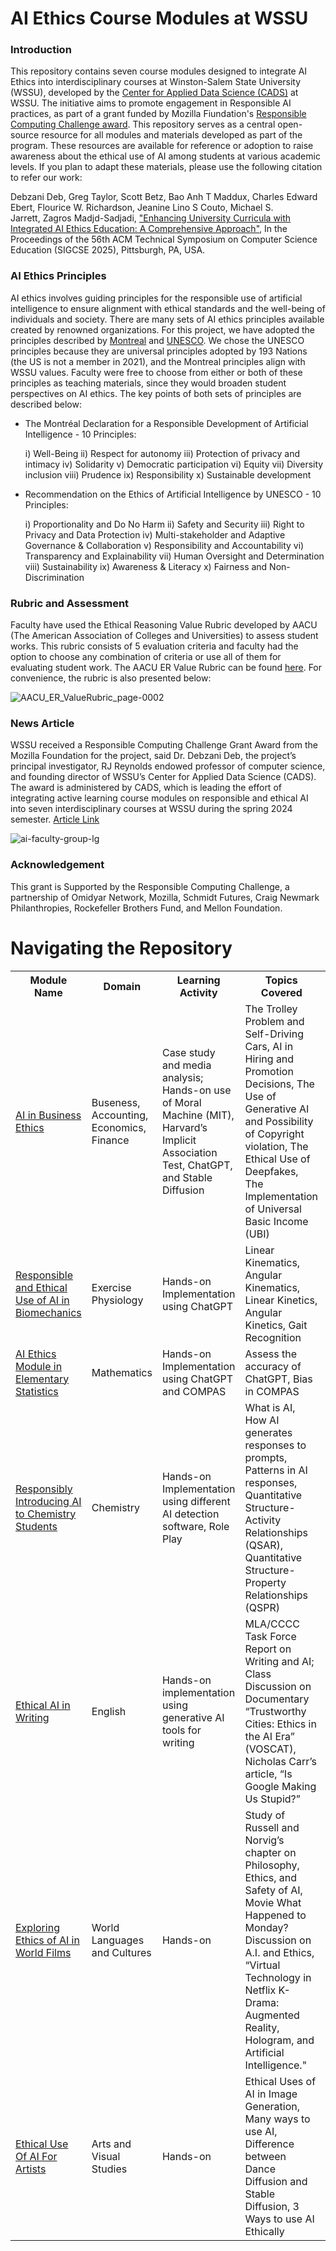 # AI Ethics Course Modules at WSSU 
### Introduction
This repository contains seven course modules designed to integrate AI Ethics into interdisciplinary courses at Winston-Salem State University (WSSU), developed by the [Center for Applied Data Science (CADS)](https://www.wssu.edu/academics/colleges-and-departments/college-of-arts-sciences-education/center-for-applied-data-science/) at WSSU. The initiative aims to promote engagement in Responsible AI practices, as part of a grant funded by Mozilla Fiundation's [Responsible Computing Challenge award](https://foundation.mozilla.org/en/blog/mozilla-announces-15-new-responsible-computing-challenge-awardees-in-the-us/).
This repository serves as a central open-source resource for all modules and materials developed as part of the program. These resources are available for reference or adoption to raise awareness about the ethical use of AI among students at various academic levels. If you plan to adapt these materials, please use the following citation to refer our work:

Debzani Deb, Greg Taylor, Scott Betz, Bao Anh T Maddux, Charles Edward Ebert, Flourice W. Richardson, Jeanine Lino S Couto, Michael S. Jarrett, Zagros Madjd-Sadjadi, ["Enhancing University Curricula with Integrated AI Ethics Education: A Comprehensive Approach"]([https://sigcse2025.sigcse.org/details/sigcse-ts-2025-Papers/123/Enhancing-University-Curricula-with-Integrated-AI-Ethics-Education-A-Comprehensive-A](https://dl.acm.org/doi/10.1145/3641554.3701953)), In the Proceedings of the 56th ACM Technical Symposium on Computer Science Education (SIGCSE 2025), Pittsburgh, PA, USA. 

### AI Ethics Principles
AI ethics involves guiding principles for the responsible use of artificial intelligence to ensure alignment with ethical standards and the well-being of individuals and society. There are many sets of AI ethics principles available created by renowned organizations. For this project, we have adopted the principles described by [Montreal](https://montrealdeclaration-responsibleai.com/the-declaration/) and [UNESCO](https://www.unesco.org/en/artificial-intelligence/recommendation-ethics). We chose the UNESCO principles because they are universal principles adopted by 193 Nations (the US is not a member in 2021), and the Montreal principles align with WSSU values. Faculty were free to choose from either or both of these principles as teaching materials, since they would broaden student perspectives on AI ethics. The key points of both sets of principles are described below:

* The Montréal Declaration for a Responsible Development of Artificial Intelligence - 10 Principles:
   
  i) Well-Being  ii) Respect for autonomy iii) Protection of privacy and intimacy iv) Solidarity v) Democratic participation vi) Equity vii) Diversity inclusion viii) Prudence ix) Responsibility x) Sustainable development

* Recommendation on the Ethics of Artificial Intelligence by UNESCO - 10 Principles:
   
  i) Proportionality and Do No Harm  ii) Safety and Security iii) Right to Privacy and Data Protection iv) Multi-stakeholder and Adaptive Governance & Collaboration v) Responsibility and Accountability vi) Transparency and Explainability vii) Human Oversight and Determination viii) Sustainability ix) Awareness & Literacy x) Fairness and Non-Discrimination

### Rubric and Assessment
Faculty have used the Ethical Reasoning Value Rubric developed by AACU (The American Association of Colleges and Universities) to assess student works. This rubric consists of 5 evaluation criteria and faculty had the option to choose any combination of criteria or use all of them for evaluating student work. The AACU ER Value Rubric can be found [here](https://www.aacu.org/initiatives/value-initiative/value-rubrics/value-rubrics-ethical-reasoning). For convenience, the rubric is also presented below: 

![AACU_ER_ValueRubric_page-0002](https://github.com/CADS-WSSU/WSSU-AI-Ethics-Modules/assets/72575247/151f0ce4-09ad-4e8c-b7f2-23c2fe3bea01)

### News Article 
WSSU received a Responsible Computing Challenge Grant Award from the Mozilla Foundation for the project, said Dr. Debzani Deb, the project’s principal investigator, RJ Reynolds endowed professor of computer science, and founding director of WSSU’s Center for Applied Data Science (CADS). The award is administered by CADS, which is leading the effort of integrating active learning course modules on responsible and ethical AI into seven interdisciplinary courses at WSSU during the spring 2024 semester. [Article Link](https://www.wssu.edu/about/news/articles/2024/02/wssu-receives-grant-to-teach-students-how-to-use-artificial-intelligence-responsibly-and-ethically.html)

![ai-faculty-group-lg](https://github.com/CADS-WSSU/WSSU-AI-Ethics-Modules/assets/72575247/5e2d0f80-db4d-4ff1-a23c-2b0f55e60020)

### Acknowledgement
This grant is Supported by the Responsible Computing Challenge, a partnership of Omidyar Network, Mozilla, Schmidt Futures, Craig Newmark Philanthropies, Rockefeller Brothers Fund, and Mellon Foundation.


# Navigating the Repository

<table>
  <tbody>
    <tr>
      <th>Module Name</th>
      <th>Domain</th>
      <th>Learning Activity</th>
      <th>Topics Covered</th>
      <th>Asessments</th>
    </tr>
     <tr>
      <td><a href="AI in Business Ethics">AI in Business Ethics</a></td>
      <td>
        Buseness, Accounting, Economics, Finance
      </td>
        <td>
         Case study and media analysis; Hands-on use of Moral Machine (MIT), Harvard’s Implicit Association Test, ChatGPT, and Stable Diffusion
      </td>
        <td>
        The Trolley Problem and Self-Driving Cars, AI in Hiring and Promotion Decisions, The Use of Generative AI and Possibility of Copyright violation, The Ethical Use of Deepfakes, The Implementation of Universal Basic Income (UBI)
      </td>
        <td>
           Class Discussion/Debate, Answer to Short Prompts, hands-on
      </td>
    </tr>
     <tr>
      <td><a href="https://github.com/CADS-WSSU/WSSU-AI-Ethics-Modules/tree/main/Responsible%20and%20Ethical%20Use%20of%20AI%20in%20Biomechanics">Responsible and Ethical Use of AI in Biomechanics</a></td>
      <td>
        Exercise Physiology
      </td>
      <td>
        Hands-on Implementation using ChatGPT
      </td>
        <td>
            Linear Kinematics, Angular Kinematics, Linear Kinetics, Angular Kinetics, Gait Recognition
      </td>
        <td>
        Written Discussion, Class Discussion, Quiz 
      </td>
    </tr>
    <tr>
      <td><a href="https://github.com/CADS-WSSU/WSSU-AI-Ethics-Modules/tree/main/AI%20Ethics%20Module%20in%20Elementary%20Statistics">AI Ethics Module in Elementary Statistics</a></td>
      <td>
        Mathematics
      </td>
      <td>
        Hands-on Implementation using ChatGPT and COMPAS
      </td>
       <td>
            Assess the accuracy of ChatGPT, Bias in COMPAS
      </td>
        <td>
        Hands-on Projects, Homework Assignment 
      </td>
    </tr>
    <tr>
      <td><a href="https://github.com/CADS-WSSU/WSSU-AI-Ethics-Modules/tree/main/Responsibly%20Introducing%20AI%20to%20Chemistry%20Students">Responsibly Introducing AI to Chemistry Students</a></td>
      <td>
       Chemistry 
      </td>
      <td>
        Hands-on Implementation using different AI detection software, Role Play
      </td>
       <td>
       What is AI, How AI generates responses to prompts, Patterns in AI responses, Quantitative Structure-Activity Relationships (QSAR), Quantitative Structure-Property Relationships (QSPR)
      </td>
       <td>
       Assignments, Final Exam
      </td>
    </tr>
    <tr>
      <td><a href="https://github.com/CADS-WSSU/WSSU-AI-Ethics-Modules/tree/main/Ethical%20AI%20in%20Writing">Ethical AI in Writing</a></td>
      <td>
      English
      </td>
       <td>
      Hands-on implementation using generative AI tools for writing 
      </td>
       <td>MLA/CCCC Task Force Report on Writing and AI; Class Discussion on Documentary “Trustworthy Cities: Ethics in the AI Era” (VOSCAT), Nicholas Carr’s article, “Is Google Making Us Stupid?”  </td>
       <td>Reader Response Prompt, Discussion Board, Feedback provided to fellow student(s).</td>
    </tr>
    <tr>
      <td><a href="https://github.com/CADS-WSSU/WSSU-AI-Ethics-Modules/tree/main/Exploring%20Ethics%20of%20AI%20in%20World%20Flims">Exploring Ethics of AI in World Films</a></td>
      <td>
        World Languages and Cultures
      </td>
      <td>
        Hands-on
      </td>
       <td>
            Study of Russell and Norvig’s chapter on Philosophy, Ethics, and Safety of AI, Movie What Happened to Monday? Discussion on A.I. and Ethics, “Virtual Technology in Netflix K-Drama: Augmented
Reality, Hologram, and Artificial Intelligence."
      </td>
        <td>
       Discussion Board, Assignemnt
      </td>
    </tr>
    <tr>
      <td><a href="https://github.com/CADS-WSSU/WSSU-AI-Ethics-Modules/tree/main/Ethical%20Use%20Of%20AI%20For%20Artists">Ethical Use Of AI For Artists</a></td>
      <td>
       Arts and Visual Studies
      </td>
      <td>
       Hands-on
      </td>
       <td>
          Ethical Uses of AI in Image Generation, Many ways to use AI, Difference between Dance Diffusion and Stable Diffusion, 3 Ways to use AI Ethically
       </td>
       <td>
          Assignment, Role Play, Art Project, Quiz
       </td>
    </tr>
    
  
  </tbody>
</table>
